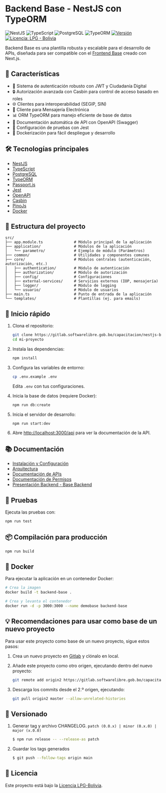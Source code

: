 # Backend Base - NestJS con TypeORM

![NestJS](https://img.shields.io/badge/NestJS-10-red?style=flat-square&logo=nestjs)
![TypeScript](https://img.shields.io/badge/TypeScript-5.4-blue?style=flat-square&logo=typescript)
![PostgreSQL](https://img.shields.io/badge/PostgreSQL-15-blue?style=flat-square&logo=postgresql)
![TypeORM](https://img.shields.io/badge/TypeORM-0.3-orange?style=flat-square)
<a href="./">
<img src="https://img.shields.io/badge/version-v1.2.0-blue" alt="Versión">
</a>
<a href="./LICENSE">
<img src="https://img.shields.io/static/v1?label=license&message=LPG%20-%20Bolivia&color=green" alt="Licencia: LPG - Bolivia" />
</a>

Backend Base es una plantilla robusta y escalable para el desarrollo de APIs, diseñada para ser compatible con
el [Frontend Base](https://gitlab.softwarelibre.gob.bo/capacitacion/nextjs-base-frontend) creado con
Next.js.

## 🚀 Características

- 🔐 Sistema de autenticación robusto con JWT y Ciudadanía Digital
- 🔒 Autorización avanzada con Casbin para control de acceso basado en roles
- 🌐 Clientes para interoperabilidad (SEGIP, SIN)
- 📨 Cliente para Mensajería Electrónica
- 📊 ORM TypeORM para manejo eficiente de base de datos
- 📝 Documentación automática de API con OpenAPI (Swagger)
- 🧪 Configuración de pruebas con Jest
- 🐳 Dockerización para fácil despliegue y desarrollo

## 🛠️ Tecnologías principales

- [NestJS](https://nestjs.com)
- [TypeScript](https://www.typescriptlang.org)
- [PostgreSQL](https://www.postgresql.org)
- [TypeORM](https://typeorm.io)
- [Passport.js](http://www.passportjs.org)
- [Jest](https://jestjs.io)
- [OpenAPI](https://www.openapis.org)
- [Casbin](https://casbin.org)
- [PinoJs](https://getpino.io)
- [Docker](https://www.docker.com)

## 📁 Estructura del proyecto

```
src/
├── app.module.ts              # Módulo principal de la aplicación
├── application/               # Módulos de la aplicación
│   └── parametro/             # Ejemplo de módulo (Parámetros)
├── common/                    # Utilidades y componentes comunes
├── core/                      # Módulos centrales (autenticación, autorización, etc.)
│   ├── authentication/        # Módulo de autenticación
│   ├── authorization/         # Módulo de autorización
│   ├── config/                # Configuraciones
│   ├── external-services/     # Servicios externos (IOP, mensajería)
│   ├── logger/                # Módulo de logging
│   └── usuario/               # Módulo de usuarios
├── main.ts                    # Punto de entrada de la aplicación
└── templates/                 # Plantillas (ej. para emails)
```

## 🚀 Inicio rápido

1. Clona el repositorio:

   ```bash
   git clone https://gitlab.softwarelibre.gob.bo/capacitacion/nestjs-base-backend.git mi-proyecto
   cd mi-proyecto
   ```

2. Instala las dependencias:

   ```bash
   npm install
   ```

3. Configura las variables de entorno:

   ```bash
   cp .env.example .env
   ```

   Edita `.env` con tus configuraciones.

4. Inicia la base de datos (requiere Docker):

   ```bash
   npm run db:create
   ```

5. Inicia el servidor de desarrollo:

   ```bash
   npm run start:dev
   ```

6. Abre [http://localhost:3000/api](http://localhost:3000/api) para ver la documentación de la API.

## 📚 Documentación

- [Instalación y Configuración](INSTALL.md)
- [Arquitectura](/docs/arquitectura.md)
- [Documentación de APIs](/docs/openapi.yaml)
- [Documentación de Permisos](/docs/permisos.md)
- [Presentación Backend - Base Backend](/docs/Backend-Capacitacion-Bootcamp.pdf)

## 🧪 Pruebas

Ejecuta las pruebas con:

```bash
npm run test
```

## 📦 Compilación para producción

```bash
npm run build
```

## 🐳 Docker

Para ejecutar la aplicación en un contenedor Docker:

```bash
# Crea la imagen
docker build -t backend-base .

# Crea y levanta el contenedor
docker run -d -p 3000:3000 --name demobase backend-base
```

## 💡 Recomendaciones para usar como base de un nuevo proyecto

Para usar este proyecto como base de un nuevo proyecto, sigue estos pasos:

1. Crea un nuevo proyecto en [Gitlab](https://gitlab.softwarelibre.gob.bo/projects/new) y clónalo en local.

2. Añade este proyecto como otro origen, ejecutando dentro del nuevo proyecto:

   ```bash
   git remote add origin2 https://gitlab.softwarelibre.gob.bo/capacitacion/nestjs-base-backend.git
   ```

3. Descarga los commits desde el 2.º origen, ejecutando:

   ```bash
   git pull origin2 master --allow-unrelated-histories
   ```

## 🔖 Versionado

1. Generar tag y archivo CHANGELOG. `patch (0.0.x) | minor (0.x.0) | major (x.0.0)`

   ```bash
   $ npm run release -- --release-as patch
   ```

2. Guardar los tags generados

   ```bash
   $ git push --follow-tags origin main
   ```

## 📄 Licencia

Este proyecto está bajo la [Licencia LPG-Bolivia](LICENSE).
